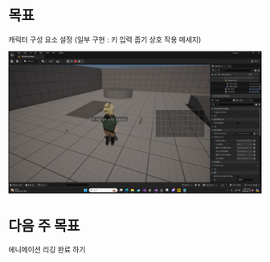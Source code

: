 # 목표

캐릭터 구성 요소 설정 (일부 구현 : 키 입력 줍기 상호 작용 메세지)

![스크린샷](Screenshot2.png)


# 다음 주 목표

에니메이션 리깅 완료 하기
